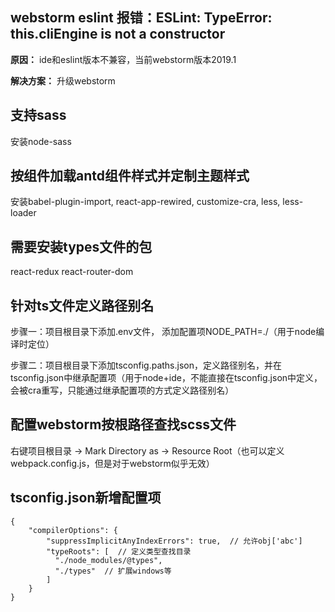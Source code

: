 ## webstorm eslint 报错：ESLint: TypeError: this.cliEngine is not a constructor
**原因：** ide和eslint版本不兼容，当前webstorm版本2019.1

**解决方案：** 升级webstorm

## 支持sass
安装node-sass

## 按组件加载antd组件样式并定制主题样式
安装babel-plugin-import, react-app-rewired, customize-cra, less, less-loader

## 需要安装types文件的包
react-redux
react-router-dom

## 针对ts文件定义路径别名
步骤一：项目根目录下添加.env文件， 添加配置项NODE_PATH=./（用于node编译时定位）

步骤二：项目根目录下添加tsconfig.paths.json，定义路径别名，并在tsconfig.json中继承配置项（用于node+ide，不能直接在tsconfig.json中定义，会被cra重写，只能通过继承配置项的方式定义路径别名）

## 配置webstorm按根路径查找scss文件
右键项目根目录 -> Mark Directory as -> Resource Root（也可以定义webpack.config.js，但是对于webstorm似乎无效）

## tsconfig.json新增配置项
```
{
    "compilerOptions": {
        "suppressImplicitAnyIndexErrors": true,  // 允许obj['abc']
        "typeRoots": [  // 定义类型查找目录
          "./node_modules/@types",
          "./types"  // 扩展windows等
        ]
    }
}
```